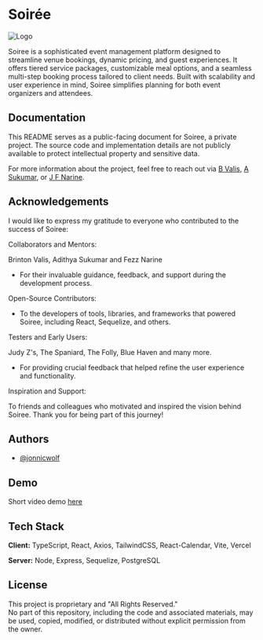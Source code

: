# Soirée
![Logo](https://res.cloudinary.com/dl7ortwgk/image/upload/v1733318854/Screenshot_2024-12-04_at_8.25.45_AM_k3znts.png)

Soiree is a sophisticated event management platform designed to streamline venue bookings, dynamic pricing, and guest experiences. It offers tiered service packages, customizable meal options, and a seamless multi-step booking process tailored to client needs. Built with scalability and user experience in mind, Soiree simplifies planning for both event organizers and attendees.


## Documentation

This README serves as a public-facing document for Soiree, a private project. The source code and implementation details are not publicly available to protect intellectual property and sensitive data.

For more information about the project, feel free to reach out via [B Valis](jbvalis1@gmail.com), [A Sukumar](adithya.c.sukumar@gmail.com), or [J F Narine](https://github.com/jonnicwolf).


## Acknowledgements

I would like to express my gratitude to everyone who contributed to the success of Soiree:

Collaborators and Mentors: 

Brinton Valis, Adithya Sukumar and Fezz Narine
- For their invaluable guidance, feedback, and support during the development process.

Open-Source Contributors: 
- To the developers of tools, libraries, and frameworks that powered Soiree, including React, Sequelize, and others.

Testers and Early Users: 

Judy Z's, The Spaniard, The Folly, Blue Haven and many more.
- For providing crucial feedback that helped refine the user experience and functionality.

Inspiration and Support: 

To friends and colleagues who motivated and inspired the vision behind Soiree.
Thank you for being part of this journey!

## Authors

- [@jonnicwolf](https://www.github.com/jonnicwolf)


## Demo

Short video demo [here](https://img-jonnicwolf.s3.us-east-2.amazonaws.com/soiree.mp4)

## Tech Stack

**Client:** TypeScript, React, Axios, TailwindCSS, React-Calendar, Vite, Vercel

**Server:** Node, Express, Sequelize, PostgreSQL

## License
This project is proprietary and "All Rights Reserved."  
No part of this repository, including the code and associated materials, may be used, copied, modified, or distributed without explicit permission from the owner.
